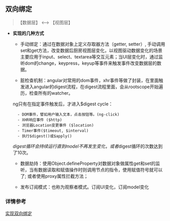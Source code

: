 ## 双向绑定

>【数据层】 <--> 【视图层】

* **实现的几种方式**

    - 手动绑定：通过在数据对象上定义存取器方法（getter, setter）, 手动调用set和get方法，改变数据后厨房视图层变化，以视图驱动数据变化的场景主要应用于input、select、textarea等交互元素；当UI层变化时，通过监听dom的change，keypress，keyup等事件来触发事件改变数据层的数据。

    - 脏检查机制：angular对常用的dom事件，xhr事件等做了封装，在里面触发进入angular的digest流程，在digest流程里面，会从rootscope开始遍历，检查所有的watcher。

     ng只有在指定事件触发后，才进入$digest cycle：

        - DOM事件，譬如用户输入文本，点击按钮等。(ng-click)
        - XHR响应事件 ($http)
        - 浏览器Location变更事件 ($location)
        - Timer事件($timeout, $interval)
        - 执行$digest()或$apply()

    $digest循环会持续运行直到model不再发生变化，或者$digest循环的次数达到了10次。

    - 数据劫持：使用Object.defineProperty对数据对象做属性get和set的监听，当有数据读取和赋值操作时则调用节点的指令，使用赋值符号就可以了; 或者使用proxy属性拦截方法；

    - 发布订阅模式：也称为观察者模式。订阅UI变化，订阅model变化


### 详情参考

[实现双向绑定](https://segmentfault.com/a/1190000006599500#articleHeader2)



